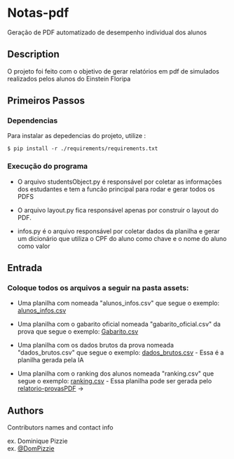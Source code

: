 

# Notas-pdf

Geração de PDF automatizado de desempenho individual dos alunos

## Description

O projeto foi feito com o objetivo de gerar relatórios em pdf de simulados realizados pelos alunos do Einstein Floripa

## Primeiros Passos

### Dependencias

Para instalar as depedencias do projeto, utilize :
```shell
$ pip install -r ./requirements/requirements.txt
```

### Execução do programa

* O arquivo studentsObject.py é responsável por coletar as informações dos estudantes e tem a funcão principal para rodar e gerar todos os PDFS

* O arquivo layout.py fica responsável apenas por construir o layout do PDF.

* infos.py é o arquivo responsável por coletar dados da planilha e gerar um dicionário que utiliza o CPF do aluno como chave e o nome do aluno como valor

## Entrada
### Coloque todos os arquivos a seguir na pasta assets:
*  Uma planilha com nomeada "alunos_infos.csv" que segue o exemplo: [alunos_infos.csv](https://docs.google.com/spreadsheets/d/1qcMPtjl_alxNrsyyoLf03T3io6KqqQY9MMRQjJhQHF8/edit?usp=sharing)

*  Uma planilha com o gabarito oficial nomeada "gabarito_oficial.csv" da prova que segue o exemplo: [Gabarito.csv](https://docs.google.com/spreadsheets/d/1PWZcggZ8dgjvqNzvmkWFJPKI2ZCwQcLzl2xSJya_od4/edit?usp=sharing) 

*  Uma planilha com os dados brutos da prova nomeada "dados_brutos.csv" que segue o exemplo: [dados_brutos.csv](https://docs.google.com/spreadsheets/d/1u5oqa3SEUwNgMILGOFIaU61FFNi2gR5q/edit?usp=sharing&ouid=108849602823930974697&rtpof=true&sd=true) - Essa é a planilha gerada pela IA

*  Uma planilha com o ranking dos alunos nomeada "ranking.csv" que segue o exemplo: [ranking.csv](https://docs.google.com/spreadsheets/d/1lqL_7Mqi-RMFUh3u_6Xj93lIpVLdXDy-YPC7C-SwyVM/edit?usp=sharing) - Essa planilha pode ser gerada pelo [relatorio-provasPDF](https://github.com/einsteinfloripa/relatorio-provasPDF)  -> 



## Authors

Contributors names and contact info

ex. Dominique Pizzie  
ex. [@DomPizzie](https://twitter.com/dompizzie)

